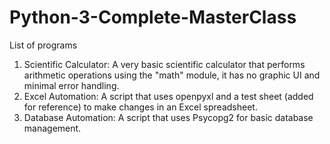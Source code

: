 # Python-3-Complete-MasterClass

List of programs

1) Scientific Calculator: A very basic scientific calculator that performs arithmetic operations using the "math" module, it has no graphic UI and minimal error handling. 
2) Excel Automation: A script that uses openpyxl and a test sheet (added for reference) to make changes in an Excel spreadsheet.
3) Database Automation: A script that uses Psycopg2 for basic database management. 
